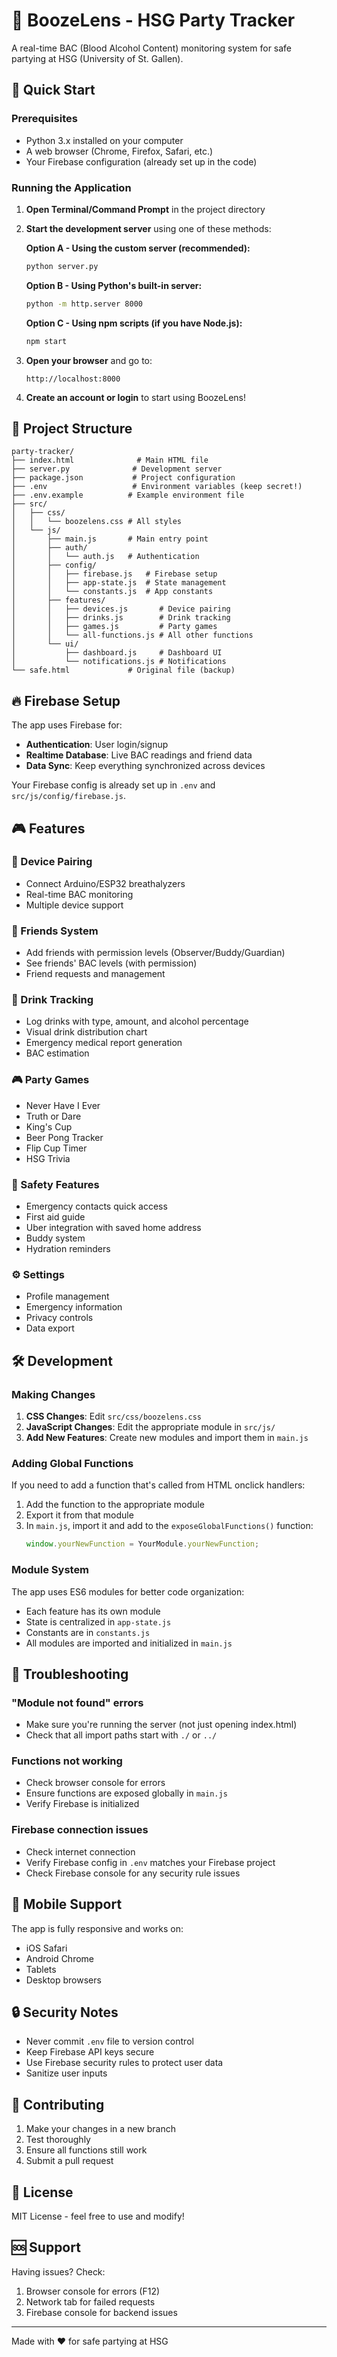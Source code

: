 # 🎉 BoozeLens - HSG Party Tracker

A real-time BAC (Blood Alcohol Content) monitoring system for safe partying at HSG (University of St. Gallen).

## 🚀 Quick Start

### Prerequisites
- Python 3.x installed on your computer
- A web browser (Chrome, Firefox, Safari, etc.)
- Your Firebase configuration (already set up in the code)

### Running the Application

1. **Open Terminal/Command Prompt** in the project directory

2. **Start the development server** using one of these methods:
   
   **Option A - Using the custom server (recommended):**
   ```bash
   python server.py
   ```
   
   **Option B - Using Python's built-in server:**
   ```bash
   python -m http.server 8000
   ```
   
   **Option C - Using npm scripts (if you have Node.js):**
   ```bash
   npm start
   ```

3. **Open your browser** and go to:
   ```
   http://localhost:8000
   ```

4. **Create an account or login** to start using BoozeLens!

## 📁 Project Structure

```
party-tracker/
├── index.html              # Main HTML file
├── server.py              # Development server
├── package.json           # Project configuration
├── .env                   # Environment variables (keep secret!)
├── .env.example          # Example environment file
├── src/
│   ├── css/
│   │   └── boozelens.css # All styles
│   └── js/
│       ├── main.js       # Main entry point
│       ├── auth/
│       │   └── auth.js   # Authentication
│       ├── config/
│       │   ├── firebase.js   # Firebase setup
│       │   ├── app-state.js  # State management
│       │   └── constants.js  # App constants
│       ├── features/
│       │   ├── devices.js       # Device pairing
│       │   ├── drinks.js        # Drink tracking
│       │   ├── games.js         # Party games
│       │   └── all-functions.js # All other functions
│       └── ui/
│           ├── dashboard.js     # Dashboard UI
│           └── notifications.js # Notifications
└── safe.html             # Original file (backup)
```

## 🔥 Firebase Setup

The app uses Firebase for:
- **Authentication**: User login/signup
- **Realtime Database**: Live BAC readings and friend data
- **Data Sync**: Keep everything synchronized across devices

Your Firebase config is already set up in `.env` and `src/js/config/firebase.js`.

## 🎮 Features

### 📱 Device Pairing
- Connect Arduino/ESP32 breathalyzers
- Real-time BAC monitoring
- Multiple device support

### 👥 Friends System
- Add friends with permission levels (Observer/Buddy/Guardian)
- See friends' BAC levels (with permission)
- Friend requests and management

### 🍻 Drink Tracking
- Log drinks with type, amount, and alcohol percentage
- Visual drink distribution chart
- Emergency medical report generation
- BAC estimation

### 🎮 Party Games
- Never Have I Ever
- Truth or Dare
- King's Cup
- Beer Pong Tracker
- Flip Cup Timer
- HSG Trivia

### 🚨 Safety Features
- Emergency contacts quick access
- First aid guide
- Uber integration with saved home address
- Buddy system
- Hydration reminders

### ⚙️ Settings
- Profile management
- Emergency information
- Privacy controls
- Data export

## 🛠️ Development

### Making Changes

1. **CSS Changes**: Edit `src/css/boozelens.css`
2. **JavaScript Changes**: Edit the appropriate module in `src/js/`
3. **Add New Features**: Create new modules and import them in `main.js`

### Adding Global Functions

If you need to add a function that's called from HTML onclick handlers:

1. Add the function to the appropriate module
2. Export it from that module
3. In `main.js`, import it and add to the `exposeGlobalFunctions()` function:
   ```javascript
   window.yourNewFunction = YourModule.yourNewFunction;
   ```

### Module System

The app uses ES6 modules for better code organization:
- Each feature has its own module
- State is centralized in `app-state.js`
- Constants are in `constants.js`
- All modules are imported and initialized in `main.js`

## 🐛 Troubleshooting

### "Module not found" errors
- Make sure you're running the server (not just opening index.html)
- Check that all import paths start with `./` or `../`

### Functions not working
- Check browser console for errors
- Ensure functions are exposed globally in `main.js`
- Verify Firebase is initialized

### Firebase connection issues
- Check internet connection
- Verify Firebase config in `.env` matches your Firebase project
- Check Firebase console for any security rule issues

## 📱 Mobile Support

The app is fully responsive and works on:
- iOS Safari
- Android Chrome
- Tablets
- Desktop browsers

## 🔒 Security Notes

- Never commit `.env` file to version control
- Keep Firebase API keys secure
- Use Firebase security rules to protect user data
- Sanitize user inputs

## 🤝 Contributing

1. Make your changes in a new branch
2. Test thoroughly
3. Ensure all functions still work
4. Submit a pull request

## 📄 License

MIT License - feel free to use and modify!

## 🆘 Support

Having issues? Check:
1. Browser console for errors (F12)
2. Network tab for failed requests
3. Firebase console for backend issues

---

Made with ❤️ for safe partying at HSG